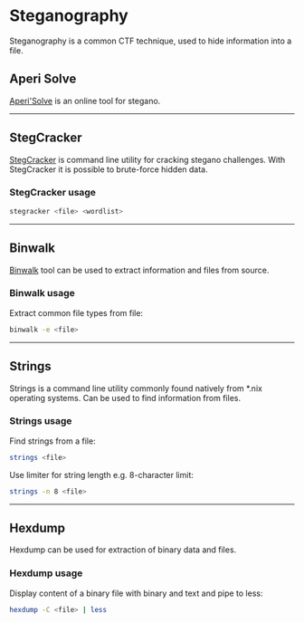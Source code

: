 # Steganography

Steganography is a common CTF technique, used to hide information into a file.


## Aperi Solve

[Aperi'Solve](https://www.aperisolve.com/) is an online tool for stegano.

***

## StegCracker

[StegCracker](https://www.kali.org/tools/stegcracker/) is command line utility for cracking stegano challenges.
With StegCracker it is possible to brute-force hidden data.

### StegCracker usage

```bash
stegracker <file> <wordlist>
```
***

## Binwalk

[Binwalk](https://www.kali.org/tools/binwalk/) tool can be used to extract information and files from source.

### Binwalk usage

Extract common file types from file:
```bash
binwalk -e <file>
```

***

## Strings

Strings is a command line utility commonly found natively from *.nix operating systems.
Can be used to find information from files.

### Strings usage

Find strings from a file:
```bash
strings <file>
```
Use limiter for string length e.g. 8-character limit:
```bash
strings -n 8 <file>
```

***

## Hexdump

Hexdump can be used for extraction of binary data and files.

### Hexdump usage

Display content of a binary file with binary and text and pipe to less:
```bash
hexdump -C <file> | less
```

